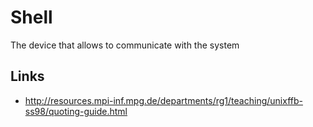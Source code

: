 # Shell

The device that allows to communicate with the system

## Links

 - http://resources.mpi-inf.mpg.de/departments/rg1/teaching/unixffb-ss98/quoting-guide.html
